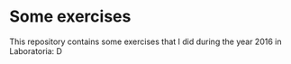 # Some exercises

This repository contains some exercises that I did during the year 2016 in Laboratoria: D
